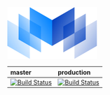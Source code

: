 [![logo](./logos/mobingi-205x119.png)](https://mobingi.co.jp/)

|master|production|
|:-----|:------|
|[![Build Status](https://travis-ci.org/mobingilabs/sesha3.svg?branch=master)](https://travis-ci.org/mobingilabs/sesha3)|[![Build Status](https://travis-ci.org/mobingilabs/sesha3.svg?branch=production)](https://travis-ci.org/mobingilabs/sesha3)|
